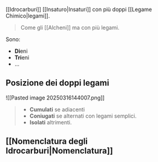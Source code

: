 [[Idrocarburi]] [[Insaturo|Insaturi]] con più doppi [[Legame Chimico|legami]].
>Come gli [[Alcheni]] ma con più legami.

Sono:
- **Di**eni
- **Tri**eni
- ...
## Posizione dei doppi legami
![[Pasted image 20250316144007.png]]
>- **Cumulati** se adiacenti
>- **Coniugati** se alternati con legami semplici.
>- **Isolati** altrimenti.

## [[Nomenclatura degli Idrocarburi|Nomenclatura]]